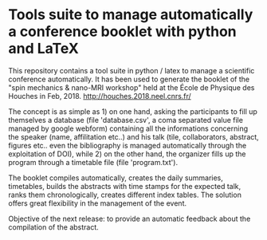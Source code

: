 # Tools suite to manage automatically a conference booklet with python and LaTeX

This repository contains a tool suite in python / latex to manage a scientific conference automatically. It has been used to generate the booklet of the "spin mechanics & nano-MRI workshop" held at the École de Physique des Houches in Feb, 2018. 
http://houches.2018.neel.cnrs.fr/

The concept is as simple as  1) on one hand, asking the participants to fill up themselves a  database (file 'database.csv', a coma separated value file managed by google webform) containing all the informations concerning the speaker (name, affilitation etc..) and his talk (tile, collaborators, abstract, figures etc.. even the bibliography is managed automatically through the exploitation of DOI), while 2) on the other hand, the organizer fills up the program through a timetable file (file 'program.txt').

The booklet compiles automatically, creates the daily summaries, timetables, builds the abstracts with time stamps for the expected talk, ranks them chronologically, creates different index tables. The solution offers great flexibility in the management of the event.

Objective of the next release: to provide an automatic feedback about the compilation of the abstract. 
